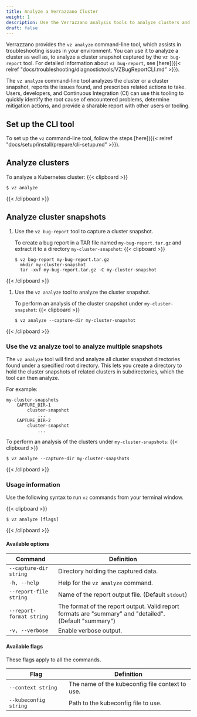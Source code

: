 ```yaml
---
title: Analyze a Verrazzano Cluster
weight: 1
description: Use the Verrazzano analysis tools to analyze clusters and cluster snapshots
draft: false
---
```


Verrazzano provides the `vz analyze` command-line tool, which assists in troubleshooting issues in your environment. You can use it to analyze a cluster as well as, to analyze a cluster snapshot captured by the `vz bug-report` tool. For detailed information about `vz bug-report`, see [here]({{< relref "docs/troubleshooting/diagnostictools/VZBugReportCLI.md" >}}).

The `vz analyze` command-line tool analyzes the cluster or a cluster snapshot, reports the issues found, and prescribes related actions to take. Users, developers, and Continuous Integration (CI) can use this tooling to quickly identify the root cause of encountered problems, determine mitigation actions, and provide a sharable report with other users or tooling.

## Set up the CLI tool
To set up the `vz` command-line tool, follow the steps [here]({{< relref "docs/setup/install/prepare/cli-setup.md" >}}).

## Analyze clusters
To analyze a Kubernetes cluster:
{{< clipboard >}}

```shell
$ vz analyze
```
{{< /clipboard >}}

## Analyze cluster snapshots

1. Use the `vz bug-report` tool to capture a cluster snapshot.

   To create a bug report in a TAR file named `my-bug-report.tar.gz` and extract it to a directory `my-cluster-snapshot`:
{{< clipboard >}}

   ```shell
   $ vz bug-report my-bug-report.tar.gz
     mkdir my-cluster-snapshot
     tar -xvf my-bug-report.tar.gz -C my-cluster-snapshot
   ```
{{< /clipboard >}}

1. Use the `vz analyze` tool to analyze the cluster snapshot.

   To perform an analysis of the cluster snapshot under `my-cluster-snapshot`:
{{< clipboard >}}

   ```shell
   $ vz analyze --capture-dir my-cluster-snapshot
   ```
{{< /clipboard >}}

### Use the vz analyze tool to analyze multiple snapshots

The `vz analyze` tool will find and analyze all cluster snapshot directories found under a specified root directory.
This lets you create a directory to hold the cluster snapshots of related clusters in subdirectories, which the tool can then analyze.

For example:

    my-cluster-snapshots
        CAPTURE_DIR-1
            cluster-snapshot
                ...
        CAPTURE_DIR-2
            cluster-snapshot
                ...

To perform an analysis of the clusters under `my-cluster-snapshots`:
{{< clipboard >}}
```shell
$ vz analyze --capture-dir my-cluster-snapshots
```
{{< /clipboard >}}

### Usage information

Use the following syntax to run `vz` commands from your terminal window.

{{< clipboard >}}

```shell
$ vz analyze [flags]
```
{{< /clipboard >}}

#### Available options

| Command                  | Definition                                                                                              |
|--------------------------|---------------------------------------------------------------------------------------------------------|
| `--capture-dir string`   | Directory holding the captured data.                                                                    |
| `-h, --help`             | Help for the `vz analyze` command.                                                                      |
| `--report-file string`   | Name of the report output file. (Default `stdout`)                                                      |
| `--report-format string` | The format of the report output. Valid report formats are "summary" and "detailed". (Default "summary") |
| `-v, --verbose`          | Enable verbose output.                                                                                   |

#### Available flags

These flags apply to all the commands.

| Flag                  | Definition                                   |
|-----------------------|----------------------------------------------|
| `--context string`    | The name of the kubeconfig file context to use. |
| `--kubeconfig string` | Path to the kubeconfig file to use.        |
